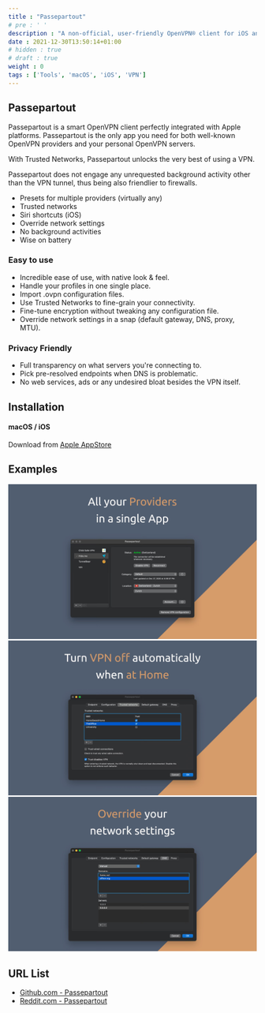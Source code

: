 ```yaml
---
title : "Passepartout"
# pre : ' '
description : "A non-official, user-friendly OpenVPN® client for iOS and macOS."
date : 2021-12-30T13:50:14+01:00
# hidden : true
# draft : true
weight : 0
tags : ['Tools', 'macOS', 'iOS', 'VPN']
---
```


## Passepartout

Passepartout is a smart OpenVPN client perfectly integrated with Apple platforms. Passepartout is the only app you need for both well-known OpenVPN providers and your personal OpenVPN servers.

With Trusted Networks, Passepartout unlocks the very best of using a VPN.

Passepartout does not engage any unrequested background activity other than the VPN tunnel, thus being also friendlier to firewalls.

* Presets for multiple providers (virtually any)
* Trusted networks
* Siri shortcuts (iOS)
* Override network settings
* No background activities
* Wise on battery

### Easy to use

* Incredible ease of use, with native look & feel.
* Handle your profiles in one single place.
* Import .ovpn configuration files.
* Use Trusted Networks to fine-grain your connectivity.
* Fine-tune encryption without tweaking any configuration file.
* Override network settings in a snap (default gateway, DNS, proxy, MTU).

### Privacy Friendly

* Full transparency on what servers you're connecting to.
* Pick pre-resolved endpoints when DNS is problematic.
* No web services, ads or any undesired bloat besides the VPN itself.

## Installation

#### macOS / iOS

Download from [Apple AppStore](https://apps.apple.com/us/app/passepartout-openvpn-client/id1433648537?mt=8)

## Examples

![Example](images/example1.png)
![Example](images/example2.png)
![Example](images/example3.png)

## URL List

* [Github.com - Passepartout](https://github.com/passepartoutvpn)
* [Reddit.com - Passepartout](https://www.reddit.com/r/passepartout)
